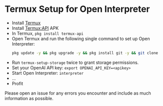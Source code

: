 # Termux Setup for Open Interpreter

- Install [Termux](https://github.com/termux/termux-app/releases/tag/v0.118.0)
- Install [Termux:API](https://github.com/termux/termux-api/releases/tag/v0.50.1) APK
- In Termux, `pkg install termux-api`
- Open Termux and run the following single command to set up Open Interpreter:
  ```bash
  pkg update -y && pkg upgrade -y && pkg install git -y && git clone https://github.com/Some19ice/open-interpreter-termux && cd open-interpreter-termux && sh setup.sh
  ```
- Run `termux-setup-storage` twice to grant storage permissions.
- Set your OpenAI API key: `export OPENAI_API_KEY=<apikey>`
- Start Open Interpreter: `interpreter`
- ...
- Profit

Please open an issue for any errors you encounter and include as much information as possible.
